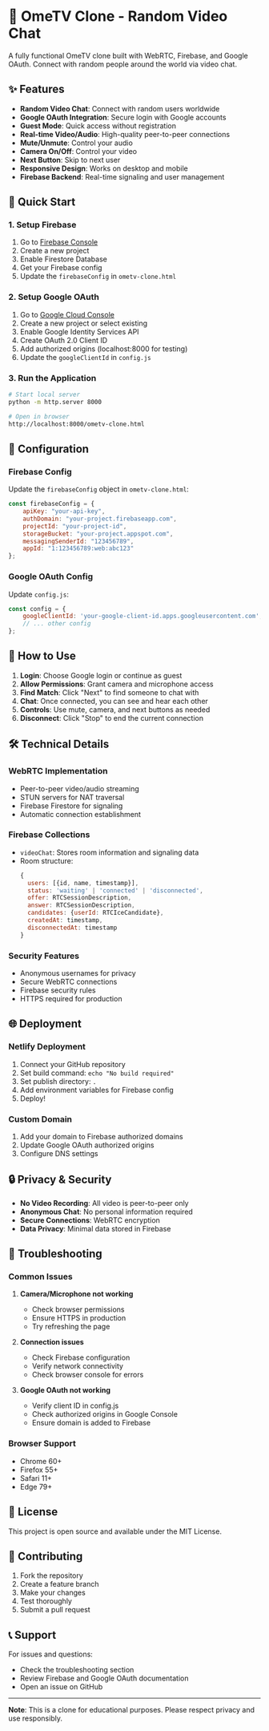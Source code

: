 # 🎥 OmeTV Clone - Random Video Chat

A fully functional OmeTV clone built with WebRTC, Firebase, and Google OAuth. Connect with random people around the world via video chat.

## ✨ Features

- **Random Video Chat**: Connect with random users worldwide
- **Google OAuth Integration**: Secure login with Google accounts
- **Guest Mode**: Quick access without registration
- **Real-time Video/Audio**: High-quality peer-to-peer connections
- **Mute/Unmute**: Control your audio
- **Camera On/Off**: Control your video
- **Next Button**: Skip to next user
- **Responsive Design**: Works on desktop and mobile
- **Firebase Backend**: Real-time signaling and user management

## 🚀 Quick Start

### 1. Setup Firebase

1. Go to [Firebase Console](https://console.firebase.google.com/)
2. Create a new project
3. Enable Firestore Database
4. Get your Firebase config
5. Update the `firebaseConfig` in `ometv-clone.html`

### 2. Setup Google OAuth

1. Go to [Google Cloud Console](https://console.cloud.google.com/)
2. Create a new project or select existing
3. Enable Google Identity Services API
4. Create OAuth 2.0 Client ID
5. Add authorized origins (localhost:8000 for testing)
6. Update the `googleClientId` in `config.js`

### 3. Run the Application

```bash
# Start local server
python -m http.server 8000

# Open in browser
http://localhost:8000/ometv-clone.html
```

## 🔧 Configuration

### Firebase Config
Update the `firebaseConfig` object in `ometv-clone.html`:

```javascript
const firebaseConfig = {
    apiKey: "your-api-key",
    authDomain: "your-project.firebaseapp.com",
    projectId: "your-project-id",
    storageBucket: "your-project.appspot.com",
    messagingSenderId: "123456789",
    appId: "1:123456789:web:abc123"
};
```

### Google OAuth Config
Update `config.js`:

```javascript
const config = {
    googleClientId: 'your-google-client-id.apps.googleusercontent.com',
    // ... other config
};
```

## 📱 How to Use

1. **Login**: Choose Google login or continue as guest
2. **Allow Permissions**: Grant camera and microphone access
3. **Find Match**: Click "Next" to find someone to chat with
4. **Chat**: Once connected, you can see and hear each other
5. **Controls**: Use mute, camera, and next buttons as needed
6. **Disconnect**: Click "Stop" to end the current connection

## 🛠️ Technical Details

### WebRTC Implementation
- Peer-to-peer video/audio streaming
- STUN servers for NAT traversal
- Firebase Firestore for signaling
- Automatic connection establishment

### Firebase Collections
- `videoChat`: Stores room information and signaling data
- Room structure:
  ```javascript
  {
    users: [{id, name, timestamp}],
    status: 'waiting' | 'connected' | 'disconnected',
    offer: RTCSessionDescription,
    answer: RTCSessionDescription,
    candidates: {userId: RTCIceCandidate},
    createdAt: timestamp,
    disconnectedAt: timestamp
  }
  ```

### Security Features
- Anonymous usernames for privacy
- Secure WebRTC connections
- Firebase security rules
- HTTPS required for production

## 🌐 Deployment

### Netlify Deployment
1. Connect your GitHub repository
2. Set build command: `echo "No build required"`
3. Set publish directory: `.`
4. Add environment variables for Firebase config
5. Deploy!

### Custom Domain
1. Add your domain to Firebase authorized domains
2. Update Google OAuth authorized origins
3. Configure DNS settings

## 🔒 Privacy & Security

- **No Video Recording**: All video is peer-to-peer only
- **Anonymous Chat**: No personal information required
- **Secure Connections**: WebRTC encryption
- **Data Privacy**: Minimal data stored in Firebase

## 🐛 Troubleshooting

### Common Issues

1. **Camera/Microphone not working**
   - Check browser permissions
   - Ensure HTTPS in production
   - Try refreshing the page

2. **Connection issues**
   - Check Firebase configuration
   - Verify network connectivity
   - Check browser console for errors

3. **Google OAuth not working**
   - Verify client ID in config.js
   - Check authorized origins in Google Console
   - Ensure domain is added to Firebase

### Browser Support
- Chrome 60+
- Firefox 55+
- Safari 11+
- Edge 79+

## 📄 License

This project is open source and available under the MIT License.

## 🤝 Contributing

1. Fork the repository
2. Create a feature branch
3. Make your changes
4. Test thoroughly
5. Submit a pull request

## 📞 Support

For issues and questions:
- Check the troubleshooting section
- Review Firebase and Google OAuth documentation
- Open an issue on GitHub

---

**Note**: This is a clone for educational purposes. Please respect privacy and use responsibly. 